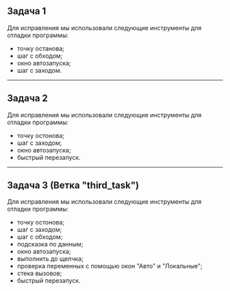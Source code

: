 ## Задача 1
Для исправления мы использовали следующие инструменты для отладки программы:

- точку останова;
- шаг с обходом;
- окно автозапуска;
- шаг с заходом.
------------------
## Задача 2 
Для исправления мы использовали следующие инструменты для отладки программы:

- точку остонова;
- шаг с заходом;
- окно автозапуска;
- быстрый перезапуск.
------------------------------
## Задача 3 (Ветка "third_task")
Для исправления мы использовали следующие инструменты для отладки программы:

- точку остонова;
- шаг с заходом;
- шаг с обходом;
- подсказка по данным;
- окно автозапуска;
- выполнить до щелчка;
- проверка переменных с помощью окон "Авто" и "Локальные";
- стека вызовов;
- быстрый перезапуск.
